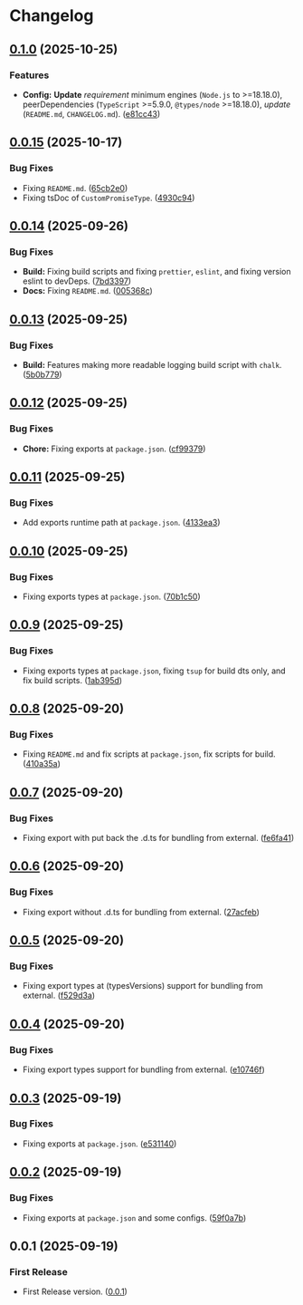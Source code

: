 # Changelog

## [0.1.0](https://github.com/rzl-zone/ts-types-plus/compare/v0.0.15...v0.1.0) (2025-10-25)


### Features

* **Config:** **Update** _requirement_ minimum engines (`Node.js` to &gt;=18.18.0), peerDependencies (`TypeScript`  &gt;=5.9.0, `@types/node` &gt;=18.18.0), _update_ (`README.md`, `CHANGELOG.md`). ([e81cc43](https://github.com/rzl-zone/ts-types-plus/commit/e81cc433bd33a3c7c95e504271765a68b0cd953d))

## [0.0.15](https://github.com/rzl-zone/ts-types-plus/compare/v0.0.14...v0.0.15) (2025-10-17)


### Bug Fixes

* Fixing `README.md`. ([65cb2e0](https://github.com/rzl-zone/ts-types-plus/commit/65cb2e0394562d760044a3f465e901765b232388))
* Fixing tsDoc of `CustomPromiseType`. ([4930c94](https://github.com/rzl-zone/ts-types-plus/commit/4930c9480d549e47916082a80bf5dd129b436b08))

## [0.0.14](https://github.com/rzl-zone/ts-types-plus/compare/v0.0.13...v0.0.14) (2025-09-26)


### Bug Fixes

* **Build:** Fixing build scripts and fixing `prettier`, `eslint`, and fixing version eslint to devDeps. ([7bd3397](https://github.com/rzl-zone/ts-types-plus/commit/7bd3397173ee86560c3ac240134c3431bbe89178))
* **Docs:** Fixing `README.md`. ([005368c](https://github.com/rzl-zone/ts-types-plus/commit/005368c7d2d9b94fe49282a50aef6a19adbea042))

## [0.0.13](https://github.com/rzl-zone/ts-types-plus/compare/v0.0.12...v0.0.13) (2025-09-25)


### Bug Fixes

* **Build:** Features making more readable logging build script with `chalk`. ([5b0b779](https://github.com/rzl-zone/ts-types-plus/commit/5b0b77924d4a34d59a4bc77d73845ffb9d21395a))

## [0.0.12](https://github.com/rzl-zone/ts-types-plus/compare/v0.0.11...v0.0.12) (2025-09-25)


### Bug Fixes

* **Chore:** Fixing exports at `package.json`. ([cf99379](https://github.com/rzl-zone/ts-types-plus/commit/cf9937970f5828727d83a5cd981bea25791f5bf8))

## [0.0.11](https://github.com/rzl-zone/ts-types-plus/compare/v0.0.10...v0.0.11) (2025-09-25)


### Bug Fixes

* Add exports runtime path at `package.json`. ([4133ea3](https://github.com/rzl-zone/ts-types-plus/commit/4133ea3ccfef2ca3bda96820855f9337050b80b7))

## [0.0.10](https://github.com/rzl-zone/ts-types-plus/compare/v0.0.9...v0.0.10) (2025-09-25)


### Bug Fixes

* Fixing exports types at `package.json`. ([70b1c50](https://github.com/rzl-zone/ts-types-plus/commit/70b1c50b815b1f91fad671453b6f026ece9d4775))

## [0.0.9](https://github.com/rzl-zone/ts-types-plus/compare/v0.0.8...v0.0.9) (2025-09-25)


### Bug Fixes

* Fixing exports types at `package.json`, fixing `tsup` for build dts only, and fix build scripts. ([1ab395d](https://github.com/rzl-zone/ts-types-plus/commit/1ab395d91e7747a429aa5a84abbadff5af0b6944))

## [0.0.8](https://github.com/rzl-zone/ts-types-plus/compare/v0.0.7...v0.0.8) (2025-09-20)


### Bug Fixes

* Fixing `README.md` and fix scripts at `package.json`, fix scripts for build. ([410a35a](https://github.com/rzl-zone/ts-types-plus/commit/410a35a1e6a6a8982f63bb2f92bc8c8d165e0e82))

## [0.0.7](https://github.com/rzl-zone/ts-types-plus/compare/v0.0.6...v0.0.7) (2025-09-20)


### Bug Fixes

* Fixing export with put back the .d.ts for bundling from external. ([fe6fa41](https://github.com/rzl-zone/ts-types-plus/commit/fe6fa414d07fa7466bd473d8951b1927adc3cf1b))

## [0.0.6](https://github.com/rzl-zone/ts-types-plus/compare/v0.0.5...v0.0.6) (2025-09-20)


### Bug Fixes

* Fixing export  without .d.ts for bundling from external. ([27acfeb](https://github.com/rzl-zone/ts-types-plus/commit/27acfebc56e141adb085efd8ff173936f6c96d71))

## [0.0.5](https://github.com/rzl-zone/ts-types-plus/compare/v0.0.4...v0.0.5) (2025-09-20)


### Bug Fixes

* Fixing export types at (typesVersions) support for bundling from external. ([f529d3a](https://github.com/rzl-zone/ts-types-plus/commit/f529d3af89e35a9b1e4f8d1712496c4b3e0cff3b))

## [0.0.4](https://github.com/rzl-zone/ts-types-plus/compare/v0.0.3...v0.0.4) (2025-09-20)


### Bug Fixes

* Fixing export types support for bundling from external. ([e10746f](https://github.com/rzl-zone/ts-types-plus/commit/e10746f494ecd2365e400c1baf461a2895952fa2))

## [0.0.3](https://github.com/rzl-zone/ts-types-plus/compare/v0.0.2...v0.0.3) (2025-09-19)


### Bug Fixes

* Fixing exports at `package.json`. ([e531140](https://github.com/rzl-zone/ts-types-plus/commit/e531140891344d35e600948f50e75c744ddf7704))

## [0.0.2](https://github.com/rzl-zone/ts-types-plus/compare/v0.0.1...v0.0.2) (2025-09-19)


### Bug Fixes

* Fixing exports at `package.json` and some configs. ([59f0a7b](https://github.com/rzl-zone/ts-types-plus/commit/59f0a7b1606f6343ea848f10cbac1b24f8781c0e))

## 0.0.1 (2025-09-19)


### First Release 

* First Release version. ([0.0.1](https://github.com/rzl-zone/ts-types-plus/commit/40a82b7752ee54df284733227807f9a7f2dad131))
